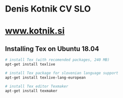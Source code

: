 # Denis Kotnik CV SLO
# www.kotnik.si

## Installing Tex on Ubuntu 18.04

``` bash
# install Tex (with recomended packages, 240 MB)
apt-get install texlive

# install Tex package for slovenian language support
apt-get install texlive-lang-european

# install Tex editor Texmaker
apt-get install texmaker
```
